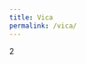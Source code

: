 ```yaml
---
title: Vica
permalink: /vica/
---
```


  <head>
    <meta charset="utf-8" />
    <meta name="theme-color" content="#000000" />
    <link
      href="https://webchat.vica.gov.sg/static/css/chat.css" referrerpolicy="origin"
      rel="stylesheet"
    />
<style type="text/css">
 
#webchat p{
font-size: 16px;
line-height: initial;
}
 
</style>
  </head>
 
  <body>2

<div id="webchat" 
app-id="cpib-ask-cpib" 
app-icon="https://www.cpib.gov.sg/images/avatar.png" 
app-name="Ask Kopi Lim" 
app-color="#00205b" 
app-base-font-size="16" 
app-auto-launch="false" 
app-bot-response-trigger-event="true" 
app-enable-auto-complete="true" 
app-auto-complete-background-color="#DFE8F9" 
app-auto-complete-divider-color="#00205b" 
app-auto-complete-hover-color="#98b5eb" 
app-font-family= "Lato"
app-environment-override="draft"
     
></div>

<script type="text/javascript" src="https://webchat.vica.gov.sg/static/js/chat.js" referrerpolicy="origin">
</script>
  
  </body>
  
  
